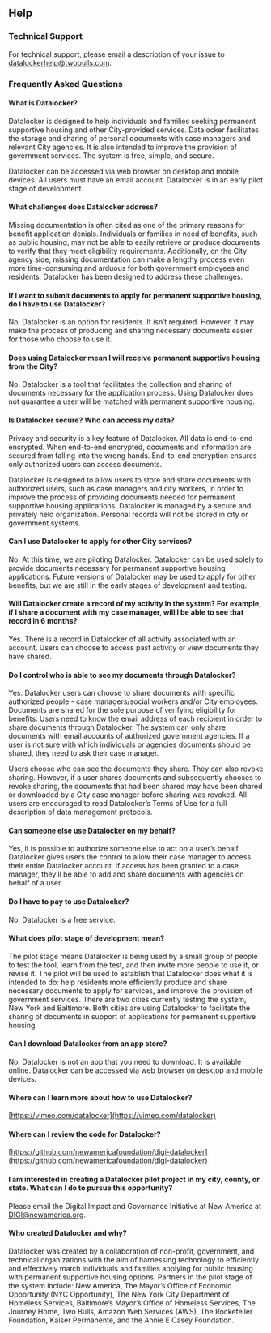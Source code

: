 ## Help

### Technical Support

For technical support, please email a description of your issue to datalockerhelp@twobulls.com.

### Frequently Asked Questions

#### What is Datalocker?

Datalocker is designed to help individuals and families seeking permanent supportive housing and other City-provided services. Datalocker facilitates the storage and sharing of personal documents with case managers and relevant City agencies. It is also intended to improve the provision of government services. The system is free, simple, and secure.

Datalocker can be accessed via web browser on desktop and mobile devices. All users must have an email account. Datalocker is in an early pilot stage of development.

#### What challenges does Datalocker address?

Missing documentation is often cited as one of the primary reasons for benefit application denials. Individuals or families in need of benefits, such as public housing, may not be able to easily retrieve or produce documents to verify that they meet eligibility requirements. Additionally, on the City agency side, missing documentation can make a lengthy process even more time-consuming and arduous for both government employees and residents. Datalocker has been designed to address these challenges.

#### If I want to submit documents to apply for permanent supportive housing, do I have to use Datalocker?

No. Datalocker is an option for residents. It isn’t required. However, it may make the process of producing and sharing necessary documents easier for those who choose to use it.

#### Does using Datalocker mean I will receive permanent supportive housing from the City?

No. Datalocker is a tool that facilitates the collection and sharing of documents necessary for the application process. Using Datalocker does not guarantee a user will be matched with permanent supportive housing.

#### Is Datalocker secure? Who can access my data?

Privacy and security is a key feature of Datalocker. All data is end-to-end encrypted. When end-to-end encrypted, documents and information are secured from falling into the wrong hands. End-to-end encryption ensures only authorized users can access documents.

Datalocker is designed to allow users to store and share documents with authorized users, such as case managers and city workers, in order to improve the process of providing documents needed for permanent supportive housing applications. Datalocker is managed by a secure and privately held organization. Personal records will not be stored in city or government systems.

#### Can I use Datalocker to apply for other City services?

No. At this time, we are piloting Datalocker. Datalocker can be used solely to provide documents necessary for permanent supportive housing applications. Future versions of Datalocker may be used to apply for other benefits, but we are still in the early stages of development and testing.

#### Will Datalocker create a record of my activity in the system? For example, if I share a document with my case manager, will I be able to see that record in 6 months?

Yes. There is a record in Datalocker of all activity associated with an account. Users can choose to access past activity or view documents they have shared.

#### Do I control who is able to see my documents through Datalocker?

Yes. Datalocker users can choose to share documents with specific authorized people - case managers/social workers and/or City employees. Documents are shared for the sole purpose of verifying eligibility for benefits. Users need to know the email address of each recipient in order to share documents through Datalocker. The system can only share documents with email accounts of authorized government agencies. If a user is not sure with which individuals or agencies documents should be shared, they need to ask their case manager.

Users choose who can see the documents they share. They can also revoke sharing. However, if a user shares documents and subsequently chooses to revoke sharing, the documents that had been shared may have been shared or downloaded by a City case manager before sharing was revoked. All users are encouraged to read Datalocker’s Terms of Use for a full description of data management protocols.

#### Can someone else use Datalocker on my behalf?

Yes, it is possible to authorize someone else to act on a user’s behalf. Datalocker gives users the control to allow their case manager to access their entire Datalocker account. If access has been granted to a case manager, they’ll be able to add and share documents with agencies on behalf of a user.

#### Do I have to pay to use Datalocker?

No. Datalocker is a free service.

#### What does pilot stage of development mean?

The pilot stage means Datalocker is being used by a small group of people to test the tool, learn from the test, and then invite more people to use it, or revise it. The pilot will be used to establish that Datalocker does what it is intended to do: help residents more efficiently produce and share necessary documents to apply for services, and improve the provision of government services. There are two cities currently testing the system, New York and Baltimore. Both cities are using Datalocker to facilitate the sharing of documents in support of applications for permanent supportive housing.

#### Can I download Datalocker from an app store?

No, Datalocker is not an app that you need to download. It is available online. Datalocker can be accessed via web browser on desktop and mobile devices.

#### Where can I learn more about how to use Datalocker?

[https://vimeo.com/datalocker](https://vimeo.com/datalocker)

#### Where can I review the code for Datalocker?

[https://github.com/newamericafoundation/digi-datalocker](https://github.com/newamericafoundation/digi-datalocker)

#### I am interested in creating a Datalocker pilot project in my city, county, or state. What can I do to pursue this opportunity?

Please email the Digital Impact and Governance Initiative at New America at DIGI@newamerica.org.

#### Who created Datalocker and why?

Datalocker was created by a collaboration of non-profit, government, and technical organizations with the aim of harnessing technology to efficiently and effectively match individuals and families applying for public housing with permanent supportive housing options. Partners in the pilot stage of the system include: New America, The Mayor’s Office of Economic Opportunity (NYC Opportunity), The New York City Department of Homeless Services, Baltimore’s Mayor’s Office of Homeless Services, The Journey Home, Two Bulls, Amazon Web Services (AWS), The Rockefeller Foundation, Kaiser Permanente, and the Annie E Casey Foundation.
